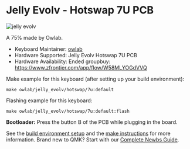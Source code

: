 # Jelly Evolv - Hotswap 7U PCB

![jelly evolv](https://i.imgur.com/yZ89zVkh.jpg)

A 75% made by Owlab.

* Keyboard Maintainer: [owlab](https://github.com/lizhenmingdirk)
* Hardware Supported: Jelly Evolv Hotswap 7U PCB
* Hardware Availability: Ended groupbuy: https://www.zfrontier.com/app/flow/W58MLYOGdVVQ

Make example for this keyboard (after setting up your build environment):

    make owlab/jelly_evolv/hotswap/7u:default

Flashing example for this keyboard:

    make owlab/jelly_evolv/hotswap/7u:default:flash

**Bootloader:** Press the button B of the PCB while plugging in the board.

See the [build environment setup](https://docs.qmk.fm/#/getting_started_build_tools) and the [make instructions](https://docs.qmk.fm/#/getting_started_make_guide) for more information. Brand new to QMK? Start with our [Complete Newbs Guide](https://docs.qmk.fm/#/newbs).
